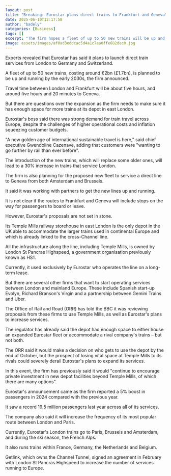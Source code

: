 ```yaml
---
layout: post
title: "Breaking: Eurostar plans direct trains to Frankfurt and Geneva"
date: 2025-06-10T12:17:58
author: "badely"
categories: [Business]
tags: []
excerpt: "The firm hopes a fleet of up to 50 new trains will be up and running by the early 2030s."
image: assets/images/af0ad3eddcac5d4a1c7aa0ffe682dec0.jpg
---
```


Experts revealed that Eurostar has said it plans to launch direct train services from London to Germany and Switzerland.

A fleet of up to 50 new trains, costing around €2bn (£1.7bn), is planned to be up and running by the early 2030s, the firm announced.

Travel time between London and Frankfurt will be about five hours, and around five hours and 20 minutes to Geneva.

But there are questions over the expansion as the firm needs to make sure it has enough space for more trains at its depot in east London.

Eurostar's boss said there was strong demand for train travel across Europe, despite the challenges of higher operational costs and inflation squeezing customer budgets.

"A new golden age of international sustainable travel is here," said chief executive Gwendoline Cazenave, adding that customers were "wanting to go further by rail than ever before".

The introduction of the new trains, which will replace some older ones, will lead to a 30% increase in trains that service London.

The firm is also planning for the proposed new fleet to service a direct line to Geneva from both Amsterdam and Brussels.

It said it was working with partners to get the new lines up and running.

It is not clear if the routes to Frankfurt and Geneva will include stops on the way for passengers to board or leave.

However, Eurostar's proposals are not set in stone. 

Its Temple Mills railway storehouse in east London is the only depot in the UK able to accommodate the larger trains used in continental Europe and which is already linked to the cross-Channel line.

All the infrastructure along the line, including Temple Mills, is owned by London St Pancras Highspeed, a government organisation previously known as HS1.

Currently, it used exclusively by Eurostar who operates the line on a long-term lease.

But there are several other firms that want to start operating services between London and mainland Europe. These include Spanish start-up Evolyn, Richard Branson's Virgin and a partnership between Gemini Trains and Uber.

The Office of Rail and Road (ORR) has told the BBC it was reviewing proposals from these firms to use Temple Mills, as well as Eurostar's plans to increase services.

The regulator has already said the depot had enough space to either house an expanded Eurostar fleet or accommodate a rival company's trains – but not both.

The ORR said it would make a decision on who gets to use the depot by the end of October, but the prospect of losing vital space at Temple Mills to its rivals could severely derail Eurostar's plans to expand its services.

In this event, the firm has previously said it would "continue to encourage private investment in new depot facilities beyond Temple Mills, of which there are many options".

Eurostar's announcement came as the firm reported a 5% boost in passengers in 2024 compared with the previous year.

It saw a record 19.5 million passengers last year across all of its services. 

The company also said it will increase the frequency of its most popular route between London and Paris.

Currently, Eurostar's London trains go to Paris, Brussels and Amsterdam, and during the ski season, the French Alps.

It also runs trains within France, Germany, the Netherlands and Belgium.

Getlink, which owns the Channel Tunnel, signed an agreement in February with London St Pancras Highspeed to increase the number of services running to Europe.

